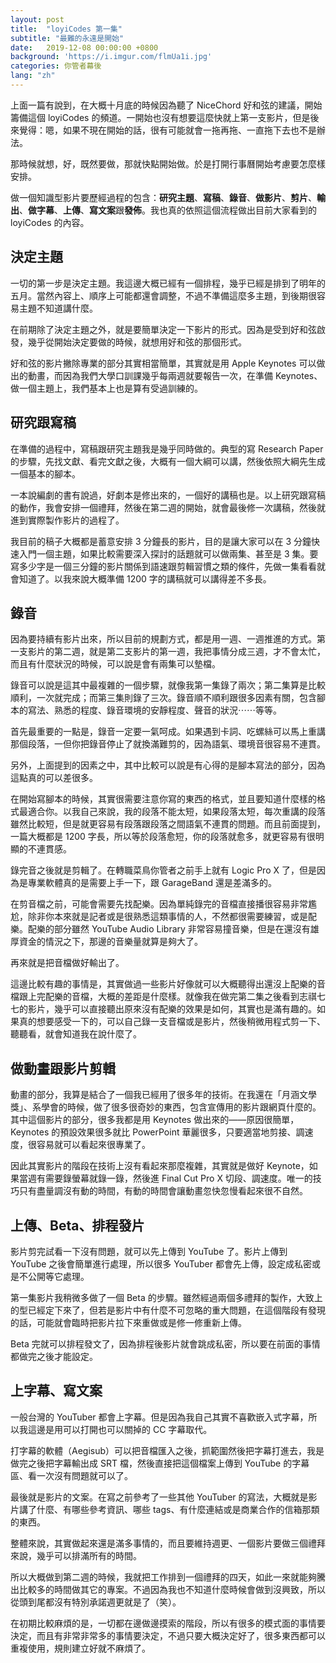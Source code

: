 ```yaml
---
layout: post
title:  "loyiCodes 第一集"
subtitle: "最難的永遠是開始"
date:   2019-12-08 00:00:00 +0800
background: 'https://i.imgur.com/flmUa1i.jpg'
categories: 你管者幕後
lang: "zh"
---
```


上面一篇有說到，在大概十月底的時候因為聽了 NiceChord 好和弦的建議，開始籌備這個 loyiCodes 的頻道。一開始也沒有想要這麼快就上第一支影片，但是後來覺得：嗯，如果不現在開始的話，很有可能就會一拖再拖、一直拖下去也不是辦法。

那時候就想，好，既然要做，那就快點開始做。於是打開行事曆開始考慮要怎麼樣安排。

做一個知識型影片要歷經過程的包含：**研究主題**、**寫稿**、**錄音**、**做影片**、**剪片**、**輸出**、**做字幕**、**上傳**、**寫文案**跟**發佈**。我也真的依照這個流程做出目前大家看到的 loyiCodes 的內容。

## 決定主題

一切的第一步是決定主題。我這邊大概已經有一個排程，幾乎已經是排到了明年的五月。當然內容上、順序上可能都還會調整，不過不準備這麼多主題，到後期很容易主題不知道講什麼。

在前期除了決定主題之外，就是要簡單決定一下影片的形式。因為是受到好和弦啟發，幾乎從開始決定要做的時候，就想用好和弦的那個形式。

好和弦的影片撇除專業的部分其實相當簡單，其實就是用 Apple Keynotes 可以做出的動畫，而因為我們大學口訓課幾乎每兩週就要報告一次，在準備 Keynotes、做一個主題上，我們基本上也是算有受過訓練的。

## 研究跟寫稿

在準備的過程中，寫稿跟研究主題我是幾乎同時做的。典型的寫 Research Paper 的步驟，先找文獻、看完文獻之後，大概有一個大綱可以講，然後依照大綱先生成一個基本的腳本。

一本說編劇的書有說過，好劇本是修出來的，一個好的講稿也是。以上研究跟寫稿的動作，我會安排一個禮拜，然後在第二週的開始，就會最後修一次講稿，然後就進到實際製作影片的過程了。

我目前的稿子大概都是蓄意安排 3 分鐘長的影片，目的是讓大家可以在 3 分鐘快速入門一個主題，如果比較需要深入探討的話題就可以做兩集、甚至是 3 集。要寫多少字是一個三分鐘的影片關係到語速跟剪輯習慣之類的條件，先做一集看看就會知道了。以我來說大概準備 1200 字的講稿就可以講得差不多長。

## 錄音

因為要持續有影片出來，所以目前的規劃方式，都是用一週、一週推進的方式。第一支影片的第二週，就是第二支影片的第一週，我把事情分成三週，才不會太忙，而且有什麼狀況的時候，可以說是會有兩集可以墊檔。

錄音可以說是這其中最複雜的一個步驟，就像我第一集錄了兩次；第二集算是比較順利，一次就完成；而第三集則錄了三次。錄音順不順利跟很多因素有關，包含腳本的寫法、熟悉的程度、錄音環境的安靜程度、聲音的狀況⋯⋯等等。

首先最重要的一點是，錄音一定要一氣呵成。如果遇到卡詞、吃螺絲可以馬上重講那個段落，一但你把錄音停止了就換滿難剪的，因為語氣、環境音很容易不連貫。

另外，上面提到的因素之中，其中比較可以說是有心得的是腳本寫法的部分，因為這點真的可以差很多。

在開始寫腳本的時候，其實很需要注意你寫的東西的格式，並且要知道什麼樣的格式最適合你。以我自己來說，我的段落不能太短，如果段落太短，每次重講的段落雖然比較短，但是就更容易有段落跟段落之間語氣不連貫的問題。而且前面提到，一篇大概都是 1200 字長，所以等於段落愈短，你的段落就愈多，就更容易有很明顯的不連貫感。

錄完音之後就是剪輯了。在轉職菜鳥你管者之前手上就有 Logic Pro X 了，但是因為是專業軟體真的是需要上手一下，跟 GarageBand 還是差滿多的。

在剪音檔之前，可能會需要先找配樂。因為單純錄完的音檔直接播很容易非常尷尬，除非你本來就是記者或是很熟悉這類事情的人，不然都很需要練習，或是配樂。配樂的部分雖然 YouTube Audio Library 非常容易撞音樂，但是在還沒有雄厚資金的情況之下，那邊的音樂量就算是夠大了。

再來就是把音檔做好輸出了。

這邊比較有趣的事情是，其實做過一些影片好像就可以大概聽得出還沒上配樂的音檔跟上完配樂的音檔，大概的差距是什麼樣。就像我在做完第二集之後看到志祺七七的影片，幾乎可以直接聽出原來沒有配樂的效果是如何，其實也是滿有趣的。如果真的想要感受一下的，可以自己錄一支音檔或是影片，然後稍微用程式剪一下、聽聽看，就會知道我在說什麼了。

## 做動畫跟影片剪輯

動畫的部分，我算是結合了一個我已經用了很多年的技術。在我還在「月涵文學獎」、系學會的時候，做了很多很奇妙的東西，包含宣傳用的影片跟網頁什麼的。其中這個影片的部分，很多我都是用 Keynotes 做出來的——原因很簡單，Keynotes 的預設效果很多就比 PowerPoint 華麗很多，只要適當地剪接、調速度，很容易就可以看起來很專業了。

因此其實影片的階段在技術上沒有看起來那麼複雜，其實就是做好 Keynote，如果當週有需要錄螢幕就錄一錄，然後進 Final Cut Pro X 切段、調速度。唯一的技巧只有盡量調沒有動的時間，有動的時間會讓動畫忽快忽慢看起來很不自然。

## 上傳、Beta、排程發片

影片剪完試看一下沒有問題，就可以先上傳到 YouTube 了。影片上傳到 YouTube 之後會簡單進行處理，所以很多 YouTuber 都會先上傳，設定成私密或是不公開等它處理。

第一集影片我稍微多做了一個 Beta 的步驟。雖然經過兩個多禮拜的製作，大致上的型已經定下來了，但若是影片中有什麼不可忽略的重大問題，在這個階段有發現的話，可能就會臨時把影片拉下來重做或是修一修重新上傳。

Beta 完就可以排程發文了，因為排程後影片就會跳成私密，所以要在前面的事情都做完之後才能設定。

## 上字幕、寫文案

一般台灣的 YouTuber 都會上字幕。但是因為我自己其實不喜歡嵌入式字幕，所以我這邊是用可以打開也可以關掉的 CC 字幕取代。

打字幕的軟體（Aegisub）可以把音檔匯入之後，抓範圍然後把字幕打進去，我是做完之後把字幕輸出成 SRT 檔，然後直接把這個檔案上傳到 YouTube 的字幕區、看一次沒有問題就可以了。

最後就是影片的文案。在寫之前參考了一些其他 YouTuber 的寫法，大概就是影片講了什麼、有哪些參考資訊、哪些 tags、有什麼連結或是商業合作的信箱那類的東西。

整體來說，其實做起來還是滿多事情的，而且要維持週更、一個影片要做三個禮拜來說，幾乎可以排滿所有的時間。

所以大概做到第二週的時候，我就把工作排到一個禮拜的四天，如此一來就能夠騰出比較多的時間做其它的專案。不過因為我也不知道什麼時候會做到沒興致，所以從頭到尾都沒有特別承諾週更就是了（笑）。

在初期比較麻煩的是，一切都在邊做邊摸索的階段，所以有很多的模式面的事情要決定，而且有非常非常多的事情要決定，不過只要大概決定好了，很多東西都可以重複使用，規則建立好就不麻煩了。
